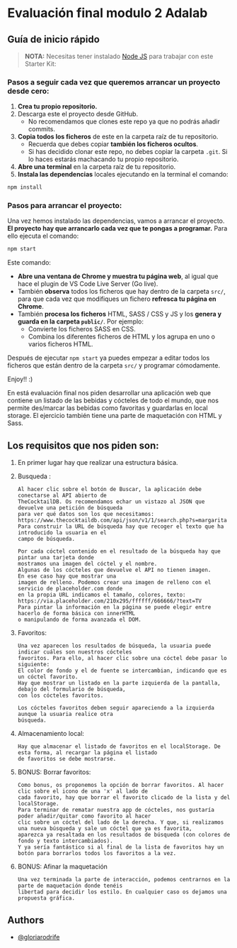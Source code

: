 # Evaluación final modulo 2 Adalab

## Guía de inicio rápido

> **NOTA:** Necesitas tener instalado [Node JS](https://nodejs.org/) para trabajar con este Starter Kit:

### Pasos a seguir cada vez que queremos arrancar un proyecto desde cero:

1. **Crea tu propio repositorio.**
1. Descarga este el proyecto desde GitHub.
   - No recomendamos que clones este repo ya que no podrás añadir commits.
1. **Copia todos los ficheros** de este en la carpeta raíz de tu repositorio.
   - Recuerda que debes copiar **también los ficheros ocultos**.
   - Si has decidido clonar este repo, no debes copiar la carpeta `.git`. Si lo haces estarás machacando tu propio repositorio.
1. **Abre una terminal** en la carpeta raíz de tu repositorio.
1. **Instala las dependencias** locales ejecutando en la terminal el comando:

```bash
npm install
```

### Pasos para arrancar el proyecto:

Una vez hemos instalado las dependencias, vamos a arrancar el proyecto. **El proyecto hay que arrancarlo cada vez que te pongas a programar.** Para ello ejecuta el comando:

```bash
npm start
```

Este comando:

- **Abre una ventana de Chrome y muestra tu página web**, al igual que hace el plugin de VS Code Live Server (Go live).
- También **observa** todos los ficheros que hay dentro de la carpeta `src/`, para que cada vez que modifiques un fichero **refresca tu página en Chrome**.
- También **procesa los ficheros** HTML, SASS / CSS y JS y los **genera y guarda en la carpeta `public/`**. Por ejemplo:
  - Convierte los ficheros SASS en CSS.
  - Combina los diferentes ficheros de HTML y los agrupa en uno o varios ficheros HTML.

Después de ejecutar `npm start` ya puedes empezar a editar todos los ficheros que están dentro de la carpeta `src/` y programar cómodamente.

Enjoy!! :)

En está evaluación final nos piden desarrollar una aplicación web que contiene un listado de las bebidas y cócteles de
todo el mundo, que nos permite des/marcar las bebidas como favoritas y guardarlas en local storage.
El ejercicio también tiene una parte de maquetación con HTML y Sass.

## Los requisitos que nos piden son:

1.  En primer lugar hay que realizar una estructura básica.
2.  Busqueda :

        Al hacer clic sobre el botón de Buscar, la aplicación debe conectarse al API abierto de
        TheCocktailDB. Os recomendamos echar un vistazo al JSON que devuelve una petición de búsqueda
        para ver qué datos son los que necesitamos:
        https://www.thecocktaildb.com/api/json/v1/1/search.php?s=margarita
        Para construir la URL de búsqueda hay que recoger el texto que ha introducido la usuaria en el
        campo de búsqueda.

        Por cada cóctel contenido en el resultado de la búsqueda hay que pintar una tarjeta donde
        mostramos una imagen del cóctel y el nombre.
        Algunas de los cócteles que devuelve el API no tienen imagen.
        En ese caso hay que mostrar una
        imagen de relleno. Podemos crear una imagen de relleno con el servicio de placeholder.com donde
        en la propia URL indicamos el tamaño, colores, texto:
        https://via.placeholder.com/210x295/ffffff/666666/?text=TV
        Para pintar la información en la página se puede elegir entre hacerlo de forma básica con innerHTML
        o manipulando de forma avanzada el DOM.

3.  Favoritos:

        Una vez aparecen los resultados de búsqueda, la usuaria puede indicar cuáles son nuestros cócteles
        favoritos. Para ello, al hacer clic sobre una cóctel debe pasar lo siguiente:
        El color de fondo y el de fuente se intercambian, indicando que es un cóctel favorito.
        Hay que mostrar un listado en la parte izquierda de la pantalla, debajo del formulario de búsqueda,
        con los cócteles favoritos.

        Los cócteles favoritos deben seguir apareciendo a la izquierda aunque la usuaria realice otra
        búsqueda.

4.  Almacenamiento local:

        Hay que almacenar el listado de favoritos en el localStorage. De esta forma, al recargar la página el listado
        de favoritos se debe mostrarse.

5.  BONUS: Borrar favoritos:

        Como bonus, os proponemos la opción de borrar favoritos. Al hacer clic sobre el icono de una 'x' al lado de
        cada favorito, hay que borrar el favorito clicado de la lista y del localStorage.
        Para terminar de rematar nuestra app de cócteles, nos gustaría poder añadir/quitar como favorito al hacer
        clic sobre un cóctel del lado de la derecha. Y que, si realizamos una nueva búsqueda y sale un cóctel que ya es favorita,
        aparezca ya resaltada en los resultados de búsqueda (con colores de fondo y texto intercambiados).
        Y ya sería fantástico si al final de la lista de favoritos hay un botón para borrarlos todos los favoritos a la vez.

6.  BONUS: Afinar la maquetación

        Una vez terminada la parte de interacción, podemos centrarnos en la parte de maquetación donde tenéis
        libertad para decidir los estilo. En cualquier caso os dejamos una propuesta gráfica.

## Authors

- [@gloriarodrife](https://www.github.com/gloriarodrife)
